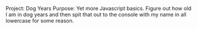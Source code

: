 Project: Dog Years
Purpose: Yet more Javascript basics. Figure out how old I am in dog years and then spit that out to the console with my name in all lowercase for some reason.